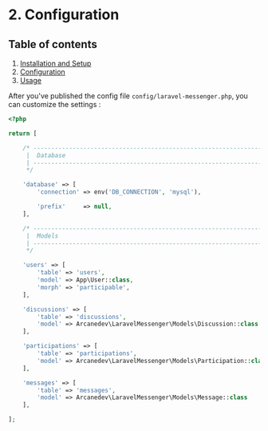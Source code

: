 # 2. Configuration

## Table of contents

  1. [Installation and Setup](1-Installation-and-Setup.md)
  2. [Configuration](2-Configuration.md)
  3. [Usage](3-Usage.md)

After you've published the config file `config/laravel-messenger.php`, you can customize the settings :


```php
<?php

return [

    /* -----------------------------------------------------------------
     |  Database
     | -----------------------------------------------------------------
     */

    'database' => [
        'connection' => env('DB_CONNECTION', 'mysql'),

        'prefix'     => null,
    ],

    /* -----------------------------------------------------------------
     |  Models
     | -----------------------------------------------------------------
     */

    'users' => [
        'table' => 'users',
        'model' => App\User::class,
        'morph' => 'participable',
    ],

    'discussions' => [
        'table' => 'discussions',
        'model' => Arcanedev\LaravelMessenger\Models\Discussion::class
    ],

    'participations' => [
        'table' => 'participations',
        'model' => Arcanedev\LaravelMessenger\Models\Participation::class,
    ],

    'messages' => [
        'table' => 'messages',
        'model' => Arcanedev\LaravelMessenger\Models\Message::class
    ],

];
```
